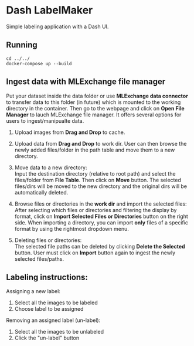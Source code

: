 # Dash LabelMaker

Simple labeling application with a Dash UI.

## Running
```
cd ../../
docker-compose up --build
```

## Ingest data with MLExchange file manager
Put your dataset inside the data folder or use **MLExchange data connector** to transfer data to this folder (in future) which is mounted to the working directory in the container. Then go to the webpage and click on **Open File Manager** to lauch MLExchange file manager. It offers several options for users to ingest/manipualte data.  

1. Upload images from **Drag and Drop** to cache.  

2. Upload data from **Drag and Drop** to work dir. User can then browse the newly added files/folder in the path table and move them to a new directory.  

3. Move data to a new directory:  
Input the destination directory (relative to root path) and select the files/folder from **File Table**. Then click on **Move** button. The selected files/dirs will be moved to the new directory and the original dirs will be automatically deleted.  

4. Browse files or directories in the **work dir** and import the selected files:   
After selecting which files or directories and filtering the display by format, click on **Import Selected Files or Directories** button on the right side. When importing a directory, you can import **only** files of a specific format by using the rightmost dropdown menu.  

5. Deleting files or directories:   
The selected file paths can be deleted by clicking **Delete the Selected** button. User must click on **Import** button again to ingest the newly selected files/paths. 


## Labeling instructions:

Assigning a new label:  
1. Select all the images to be labeled  
2. Choose label to be assigned  

Removing an assigned label (un-label):  
1. Select all the images to be unlabeled  
2. Click the "un-label" button
